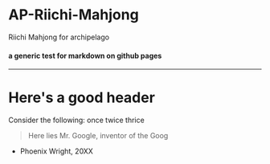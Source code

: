# AP-Riichi-Mahjong
Riichi Mahjong for archipelago

#### a generic test for markdown on github pages

---

# Here's a good header
Consider the following: once twice thrice

> Here lies Mr. Google, inventor of the Goog
- Phoenix Wright, 20XX